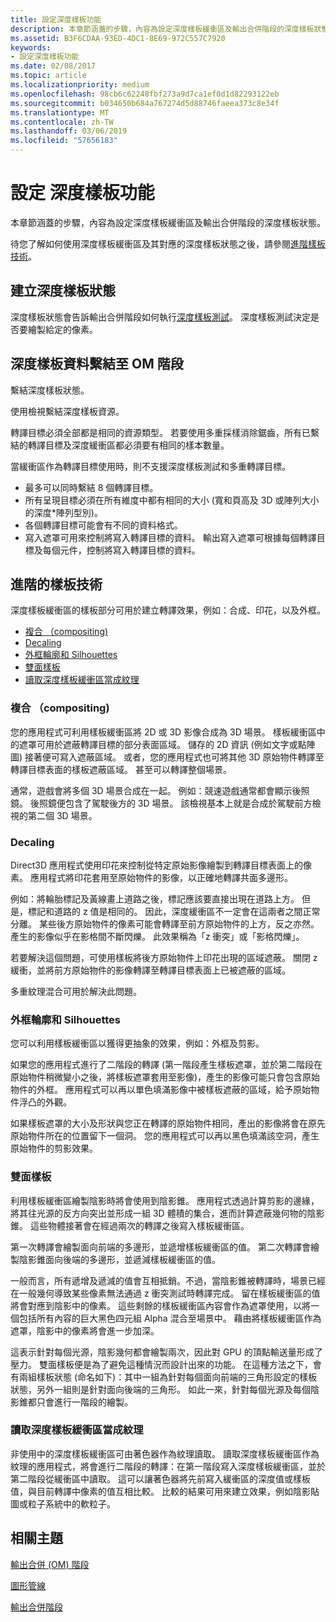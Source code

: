 ```yaml
---
title: 設定深度樣板功能
description: 本章節涵蓋的步驟，內容為設定深度樣板緩衝區及輸出合併階段的深度樣板狀態。
ms.assetid: B3F6CDAA-93ED-4DC1-8E69-972C557C7920
keywords:
- 設定深度樣板功能
ms.date: 02/08/2017
ms.topic: article
ms.localizationpriority: medium
ms.openlocfilehash: 98cb6c62248fbf273a9d7ca1ef0d1d82293122eb
ms.sourcegitcommit: b034650b684a767274d5d88746faeea373c8e34f
ms.translationtype: MT
ms.contentlocale: zh-TW
ms.lasthandoff: 03/06/2019
ms.locfileid: "57656183"
---
```

# <a name="span-iddirect3dconceptsconfiguringdepth-stencilfunctionalityspanconfiguring-depth-stencil-functionality"></a><span id="direct3dconcepts.configuring_depth-stencil_functionality"></span>設定 深度樣板功能


本章節涵蓋的步驟，內容為設定深度樣板緩衝區及輸出合併階段的深度樣板狀態。

待您了解如何使用深度樣板緩衝區及其對應的深度樣板狀態之後，請參閱[進階樣板技術](#advanced-stencil-techniques)。

## <a name="span-idcreatedepthstencilstatespanspan-idcreatedepthstencilstatespanspan-idcreatedepthstencilstatespancreate-depth-stencil-state"></a><span id="Create_Depth_Stencil_State"></span><span id="create_depth_stencil_state"></span><span id="CREATE_DEPTH_STENCIL_STATE"></span>建立深度樣板狀態


深度樣板狀態會告訴輸出合併階段如何執行[深度樣板測試](https://msdn.microsoft.com/library/windows/desktop/bb205120)。 深度樣板測試決定是否要繪製給定的像素。

## <a name="span-idbinddepthstenciltotheomstagespanspan-idbinddepthstenciltotheomstagespanspan-idbinddepthstenciltotheomstagespanbind-depth-stencil-data-to-the-om-stage"></a><span id="Bind_Depth_Stencil_to_the_OM_Stage"></span><span id="bind_depth_stencil_to_the_om_stage"></span><span id="BIND_DEPTH_STENCIL_TO_THE_OM_STAGE"></span>深度樣板資料繫結至 OM 階段


繫結深度樣板狀態。

使用檢視繫結深度樣板資源。

轉譯目標必須全部都是相同的資源類型。 若要使用多重採樣消除鋸齒，所有已繫結的轉譯目標及深度緩衝區都必須要有相同的樣本數量。

當緩衝區作為轉譯目標使用時，則不支援深度樣板測試和多重轉譯目標。

-   最多可以同時繫結 8 個轉譯目標。
-   所有呈現目標必須在所有維度中都有相同的大小 (寬和頁高及 3D 或陣列大小的深度\*陣列型別)。
-   各個轉譯目標可能會有不同的資料格式。
-   寫入遮罩可用來控制將寫入轉譯目標的資料。 輸出寫入遮罩可根據每個轉譯目標及每個元件，控制將寫入轉譯目標的資料。

## <a name="span-idadvancedstenciltechniquesspanspan-idadvancedstenciltechniquesspanspan-idadvancedstenciltechniquesspanspan-idadvanced-stencil-techniquesspanadvanced-stencil-techniques"></a><span id="Advanced_Stencil_Techniques"></span><span id="advanced_stencil_techniques"></span><span id="ADVANCED_STENCIL_TECHNIQUES"></span><span id="advanced-stencil-techniques"></span>進階的樣板技術


深度樣板緩衝區的樣板部分可用於建立轉譯效果，例如：合成、印花，以及外框。

-   [複合 （compositing)](#compositing)
-   [Decaling](#decaling)
-   [外框輪廓和 Silhouettes](#outlines-and-silhouettes)
-   [雙面樣板](#two-sided-stencil)
-   [讀取深度樣板緩衝區當成紋理](#reading-the-depth-stencil-buffer-as-a-texture)

### <a name="span-idcompositingspanspan-idcompositingspanspan-idcompositingspancompositing"></a><span id="Compositing"></span><span id="compositing"></span><span id="COMPOSITING"></span>複合 （compositing)

您的應用程式可利用樣板緩衝區將 2D 或 3D 影像合成為 3D 場景。 樣板緩衝區中的遮罩可用於遮蔽轉譯目標的部分表面區域。 儲存的 2D 資訊 (例如文字或點陣圖) 接著便可寫入遮蔽區域。 或者，您的應用程式也可將其他 3D 原始物件轉譯至轉譯目標表面的樣板遮蔽區域。 甚至可以轉譯整個場景。

通常，遊戲會將多個 3D 場景合成在一起。 例如：競速遊戲通常都會顯示後照鏡。 後照鏡便包含了駕駛後方的 3D 場景。 該檢視基本上就是合成於駕駛前方檢視的第二個 3D 場景。

### <a name="span-iddecalingspanspan-iddecalingspanspan-iddecalingspandecaling"></a><span id="Decaling"></span><span id="decaling"></span><span id="DECALING"></span>Decaling

Direct3D 應用程式使用印花來控制從特定原始影像繪製到轉譯目標表面上的像素。 應用程式將印花套用至原始物件的影像，以正確地轉譯共面多邊形。

例如：將輪胎標記及黃線畫上道路之後，標記應該要直接出現在道路上方。 但是，標記和道路的 z 值是相同的。 因此，深度緩衝區不一定會在這兩者之間正常分離。 某些後方原始物件的像素可能會轉譯至前方原始物件的上方，反之亦然。 產生的影像似乎在影格間不斷閃爍。 此效果稱為「z 衝突」或「影格閃爍」。

若要解決這個問題，可使用樣板將後方原始物件上印花出現的區域遮蔽。 關閉 z 緩衝，並將前方原始物件的影像轉譯至轉譯目標表面上已被遮蔽的區域。

多重紋理混合可用於解決此問題。

### <a name="span-idoutlinesandsilhouettesspanspan-idoutlinesandsilhouettesspanspan-idoutlinesandsilhouettesspanspan-idoutlines-and-silhouettesoutlines-and-silhouettes"></a><span id="Outlines_and_Silhouettes"></span><span id="outlines_and_silhouettes"></span><span id="OUTLINES_AND_SILHOUETTES"></span><span id="outlines-and-silhouettes">外框輪廓和 Silhouettes

您可以利用樣板緩衝區以獲得更抽象的效果，例如：外框及剪影。

如果您的應用程式進行了二階段的轉譯 (第一階段產生樣板遮罩，並於第二階段在原始物件稍微變小之後，將樣板遮罩套用至影像)，產生的影像可能只會包含原始物件的外框。 應用程式可以再以單色填滿影像中被樣板遮蔽的區域，給予原始物件浮凸的外觀。

如果樣板遮罩的大小及形狀與您正在轉譯的原始物件相同，產出的影像將會在原先原始物件所在的位置留下一個洞。 您的應用程式可以再以黑色填滿該空洞，產生原始物件的剪影效果。

### <a name="span-idtwosidedstencilspanspan-idtwosidedstencilspanspan-idtwosidedstencilspantwo-sided-stencil"></a><span id="Two_Sided_Stencil"></span><span id="two_sided_stencil"></span><span id="TWO_SIDED_STENCIL"></span>雙面樣板

利用樣板緩衝區繪製陰影時將會使用到陰影錐。 應用程式透過計算剪影的邊緣，將其往光源的反方向突出並形成一組 3D 體積的集合，進而計算遮蔽幾何物的陰影錐。 這些物體接著會在經過兩次的轉譯之後寫入樣板緩衝區。

第一次轉譯會繪製面向前端的多邊形，並遞增樣板緩衝區的值。 第二次轉譯會繪製陰影錐面向後端的多邊形，並遞減樣板緩衝區的值。

一般而言，所有遞增及遞減的值會互相抵銷。不過，當陰影錐被轉譯時，場景已經在一般幾何導致某些像素無法通過 z 衝突測試時轉譯完成。 留在樣板緩衝區的值將會對應到陰影中的像素。 這些剩餘的樣板緩衝區內容會作為遮罩使用，以將一個包括所有內容的巨大黑色四元組 Alpha 混合至場景中。 藉由將樣板緩衝區作為遮罩，陰影中的像素將會進一步加深。

這表示針對每個光源，陰影幾何都會繪製兩次，因此對 GPU 的頂點輸送量形成了壓力。 雙面樣板便是為了避免這種情況而設計出來的功能。 在這種方法之下，會有兩組樣板狀態 (命名如下)：其中一組為針對每個面向前端的三角形設定的樣板狀態，另外一組則是針對面向後端的三角形。 如此一來，針對每個光源及每個陰影錐都只會進行一階段的繪製。

### <a name="span-idreadingthedepth-stencilbufferasatexturespanspan-idreadingthedepth-stencilbufferasatexturespanspan-idreadingthedepth-stencilbufferasatexturespanspan-idreading-the-depth-stencil-buffer-as-a-texturespanreading-the-depth-stencil-buffer-as-a-texture"></a><span id="Reading_the_Depth-Stencil_Buffer_as_a_Texture"></span><span id="reading_the_depth-stencil_buffer_as_a_texture"></span><span id="READING_THE_DEPTH-STENCIL_BUFFER_AS_A_TEXTURE"></span><span id="reading-the-depth-stencil-buffer-as-a-texture"></span>讀取深度樣板緩衝區當成紋理

非使用中的深度樣板緩衝區可由著色器作為紋理讀取。 讀取深度樣板緩衝區作為紋理的應用程式，將會進行二階段的轉譯：在第一階段寫入深度樣板緩衝區，並於第二階段從緩衝區中讀取。 這可以讓著色器將先前寫入緩衝區的深度值或樣板值，與目前轉譯中像素的值互相比較。 比較的結果可用來建立效果，例如陰影貼圖或粒子系統中的軟粒子。

## <a name="span-idrelated-topicsspanrelated-topics"></a><span id="related-topics"></span>相關主題


[輸出合併 (OM) 階段](output-merger-stage--om-.md)

[圖形管線](graphics-pipeline.md)

[輸出合併階段](https://msdn.microsoft.com/library/windows/desktop/bb205120)
